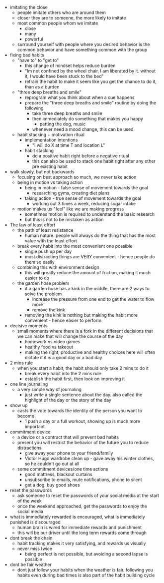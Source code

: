 - imitating the close
	- people imitate others who are around them
	- closer they are to someone, the more likely to imitate
	- most common people whom we imitate
		- close
		- many
		- powerful
	- surround yourself with people where you desired behavior is the common behavior and have something common with the group
- fixing bad habits
	- "have to" to "get to"
		- this change of mindset helps reduce burden
		- "Im not confined by the wheel chair, I am liberated by it. without it, I would have been stuck to the bed"
		- refrain the habit to make it seem like you get the chance to do it, than as a burden
	- "three deep breaths and smile"
		- reprogram what you think about when a cue happens
		- prepare the "three deep breaths and smile" routine by doing the following
			- take three deep breaths and smile
			- then immediately do something that makes you happy
				- petting the dog, music
			- whenever need a mood change, this can be used
	- habit stacking + motivation ritual
		- implementation intentions
			- "I will do X at time T and location L"
		- habit stacking
			- do a positive habit right before a negative ritual
			- this can also be used to stack one habit right after any other pre existing habit
- walk slowly, but not backwards
	- focusing on best approach so much, we never take action
	- being in motion vs taking action
		- being in motion - false sense of movement towards the goal
			- researching gyms, creating diet plans
		- taking action - true sense of movement towards the goal
			- working out 3 times a week, reducing sugar intake
	- motion makes us "feel" like we are making progress
		- sometimes motion is required to understand the basic research
		- but this is not to be mistaken as action
- The law of least effort
	- the path of least resistance
		- human nature. people will always do the thing that has the most value with the least effort
	- break every habit into the most convenient one possible
		- single push up per day
		- most distracting things are VERY convenient - hence people do them so easily
	- combining this with environment design
		- this will greatly reduce the amount of friction, making it much easier to do
	- the garden hose problem
		- if a garden hose has a kink in the middle, there are 2 ways to solve the problem
			- increase the pressure from one end to get the water to flow more
			- remove the kink
		- removing the kink is nothing but making the habit more convenient - hence easier to perform
- decisive moments
	- small moments where there is a fork in the different decisions that we can make that will change the course of the day
		- homework vs video games
		- healthy food vs takeout
		- making the right, productive and healthy choices here will often dictate if it is a good day or a bad day
- 2 mins rule
	- when you start a habit, the habit should only take 2 mins to do it
		- break every habit into the 2 mins rule
		- establish the habit first, then look on improving it
- one line journaling
	- a very simple way of journaling
		- just write a single sentence about the day. also called the highlight of the day or the story of the day
- show up
	- casts the vote towards the identity of the person you want to become
		- 1 push a day or a full workout, showing up is much more important
- commitment device
	- a device or a contract that will prevent bad habits
	- present you will restrict the behavior of the future you to reduce distractions
		- give away your phone to your friend/family
		- Victor Hugo wardrobe clean up - gave away his winter clothes, so he couldn't go out at all
	- some commitment devices/one time actions
		- good mattress, blackout curtains
		- unsubscribe to emails, mute notifications, phone to silent
		- get a dog, buy good shoes
- reset the passwords
	- ask someone to reset the passwords of your social media at the start of the week
	- once the weekend approached, get the passwords to enjoy the social media
- what is immediately rewarded is encouraged, what is immediately punished is discouraged
	- human brain is wired for immediate rewards and punishment
	- this will be our driver until the long term rewards come through
- dont break the chain
	- habit tracking makes it very satisfying, and rewards us visually
	- never miss twice
		- being perfect is not possible, but avoiding a second lapse is possible
- dont be fair weather
	- dont just follow your habits when the weather is fair. following you habits even during bad times is also part of the habit building cycle